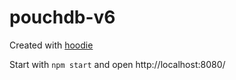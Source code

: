 # pouchdb-v6
Created with [hoodie](https://github.com/hoodiehq)

Start with `npm start` and open http://localhost:8080/
